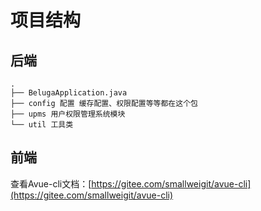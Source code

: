 # 项目结构

## 后端

```
.
├── BelugaApplication.java
├── config 配置 缓存配置、权限配置等等都在这个包
├── upms 用户权限管理系统模块
└── util 工具类
```

## 前端

查看Avue-cli文档：[https://gitee.com/smallweigit/avue-cli](https://gitee.com/smallweigit/avue-cli)